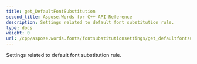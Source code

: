 ```yaml
---
title: get_DefaultFontSubstitution
second_title: Aspose.Words for C++ API Reference
description: Settings related to default font substitution rule. 
type: docs
weight: 0
url: /cpp/aspose.words.fonts/fontsubstitutionsettings/get_defaultfontsubstitution/
---
```


Settings related to default font substitution rule. 

